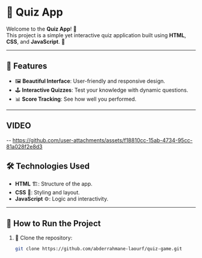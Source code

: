 # 🌟 Quiz App  

Welcome to the **Quiz App**! 🎉  
This project is a simple yet interactive quiz application built using **HTML**, **CSS**, and **JavaScript**. 🚀  

---

## 📖 Features  
- 🖼️ **Beautiful Interface**: User-friendly and responsive design.  
- 🕹️ **Interactive Quizzes**: Test your knowledge with dynamic questions.  
- 📊 **Score Tracking**: See how well you performed.  

---
## VIDEO
--   https://github.com/user-attachments/assets/f18810cc-15ab-4734-95cc-81a028f2e8d3

## 🛠️ Technologies Used  
- **HTML** 🏗️: Structure of the app.  
- **CSS** 🎨: Styling and layout.  
- **JavaScript** ⚙️: Logic and interactivity.  

---

## 🚀 How to Run the Project  
1. 📂 Clone the repository:  
   ```bash  
   git clone https://github.com/abderrahmane-laourf/quiz-game.git
